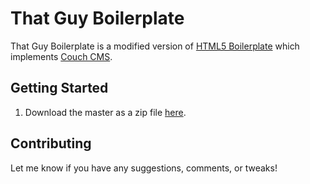 # That Guy Boilerplate

That Guy Boilerplate is a modified version of [HTML5 Boilerplate](http://html5boilerplate.com) which implements [Couch CMS](http://couchcms.com).


## Getting Started

1. Download the master as a zip file [here](https://github.com/Mako88/thatguy-boilerplate/archive/master.zip).



## Contributing

Let me know if you have any suggestions, comments, or tweaks!
